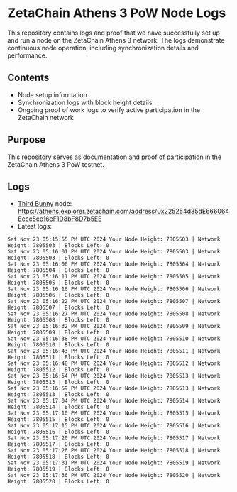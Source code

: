 # ZetaChain Athens 3 PoW Node Logs
This repository contains logs and proof that we have successfully set up and run a node on the ZetaChain Athens 3 network. The logs demonstrate continuous node operation, including synchronization details and performance.

## Contents
- Node setup information
- Synchronization logs with block height details
- Ongoing proof of work logs to verify active participation in the ZetaChain network

## Purpose
This repository serves as documentation and proof of participation in the ZetaChain Athens 3 PoW testnet.

## Logs

- [Third Bunny](https://thirdbunny.xyz/) node: https://athens.explorer.zetachain.com/address/0x225254d35dE666064Eccc5ce16eF1D8bF8D7b5EE
- Latest logs:
```
Sat Nov 23 05:15:55 PM UTC 2024 Your Node Height: 7805503 | Network Height: 7805503 | Blocks Left: 0
Sat Nov 23 05:16:01 PM UTC 2024 Your Node Height: 7805503 | Network Height: 7805503 | Blocks Left: 0
Sat Nov 23 05:16:06 PM UTC 2024 Your Node Height: 7805504 | Network Height: 7805504 | Blocks Left: 0
Sat Nov 23 05:16:11 PM UTC 2024 Your Node Height: 7805505 | Network Height: 7805505 | Blocks Left: 0
Sat Nov 23 05:16:16 PM UTC 2024 Your Node Height: 7805506 | Network Height: 7805506 | Blocks Left: 0
Sat Nov 23 05:16:22 PM UTC 2024 Your Node Height: 7805507 | Network Height: 7805507 | Blocks Left: 0
Sat Nov 23 05:16:27 PM UTC 2024 Your Node Height: 7805508 | Network Height: 7805508 | Blocks Left: 0
Sat Nov 23 05:16:32 PM UTC 2024 Your Node Height: 7805509 | Network Height: 7805509 | Blocks Left: 0
Sat Nov 23 05:16:38 PM UTC 2024 Your Node Height: 7805510 | Network Height: 7805510 | Blocks Left: 0
Sat Nov 23 05:16:43 PM UTC 2024 Your Node Height: 7805511 | Network Height: 7805511 | Blocks Left: 0
Sat Nov 23 05:16:48 PM UTC 2024 Your Node Height: 7805512 | Network Height: 7805512 | Blocks Left: 0
Sat Nov 23 05:16:54 PM UTC 2024 Your Node Height: 7805513 | Network Height: 7805513 | Blocks Left: 0
Sat Nov 23 05:16:59 PM UTC 2024 Your Node Height: 7805513 | Network Height: 7805513 | Blocks Left: 0
Sat Nov 23 05:17:04 PM UTC 2024 Your Node Height: 7805514 | Network Height: 7805514 | Blocks Left: 0
Sat Nov 23 05:17:10 PM UTC 2024 Your Node Height: 7805515 | Network Height: 7805515 | Blocks Left: 0
Sat Nov 23 05:17:15 PM UTC 2024 Your Node Height: 7805516 | Network Height: 7805516 | Blocks Left: 0
Sat Nov 23 05:17:20 PM UTC 2024 Your Node Height: 7805517 | Network Height: 7805517 | Blocks Left: 0
Sat Nov 23 05:17:26 PM UTC 2024 Your Node Height: 7805518 | Network Height: 7805518 | Blocks Left: 0
Sat Nov 23 05:17:31 PM UTC 2024 Your Node Height: 7805519 | Network Height: 7805519 | Blocks Left: 0
Sat Nov 23 05:17:36 PM UTC 2024 Your Node Height: 7805520 | Network Height: 7805520 | Blocks Left: 0
```
